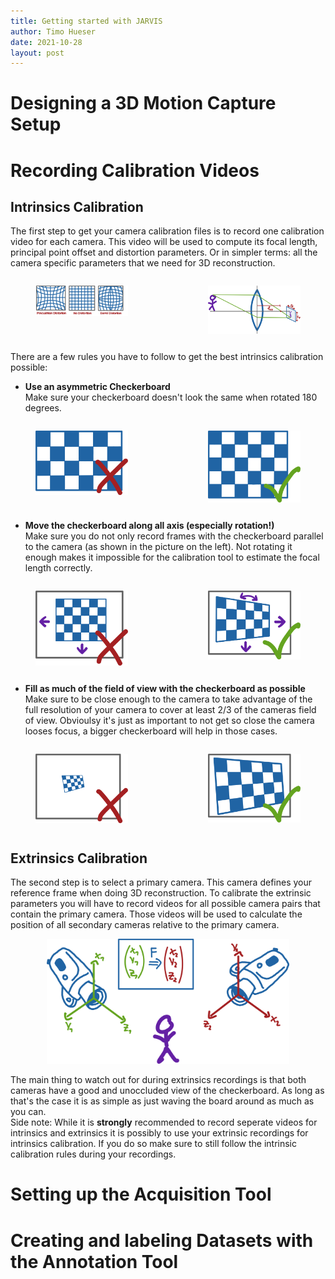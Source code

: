 ```yaml
---
title: Getting started with JARVIS
author: Timo Hueser
date: 2021-10-28
layout: post
---
```


# Designing a 3D Motion Capture Setup

# Recording Calibration Videos

## Intrinsics Calibration

The first step to get your camera calibration files is to record one calibration video for each camera. This video will be used to compute its focal length, principal point offset and distortion
parameters. Or in simpler terms: all the camera specific parameters that we need for 3D reconstruction.

<figure class="half" style="display:flex">
<p float="left">
    <img width="35%" align="left" src="docs/assets/distortion_types.png">
    <img width="35%" align="right" src="docs/assets/camera_model.png">
</p>
</figure>

There are a few rules you have to follow to get the best intrinsics calibration possible:

- **Use an asymmetric Checkerboard**\
  Make sure your checkerboard doesn't look the same when rotated 180 degrees.

<figure class="half" style="display:flex">
<p float="left">
    <img width="35%" align="left" src="docs/assets/Checkerboard_shape_wrong.png">
    <img width="35%" align="right" src="docs/assets/Checkerboard_shape_correct.png">
</p>
</figure>

- **Move the checkerboard along all axis (especially rotation!)**\
  Make sure you do not only record frames with the checkerboard parallel to the camera (as shown in the picture on the left). Not rotating it enough makes it impossible for the calibration tool
  to estimate the focal length correctly.

<figure class="half" style="display:flex">
<p float="left">
    <img width="35%" align="left" src="docs/assets/Checkerboard_move_wrong.png">
    <img width="35%" align="right" src="docs/assets/Checkerboard_move_correct.png">
</p>
</figure>

- **Fill as much of the field of view with the checkerboard as possible**
  Make sure to be close enough to the camera to take advantage of the full resolution of your camera to cover at least 2/3
  of the cameras field of view. Obvioulsy it's just as important to not get so close the camera looses focus, a bigger checkerboard will help in those cases.

<figure class="half" style="display:flex">
<p float="left">
    <img width="35%" align="left" src="docs/assets/Checkerboard_distance_wrong.png">
    <img width="35%" align="right" src="docs/assets/Checkerboard_distance_correct.png">
</p>
</figure>

## Extrinsics Calibration
The second step is to select a primary camera. This camera defines your reference frame when doing 3D reconstruction. To calibrate the extrinsic parameters you will have to record videos for all possible camera pairs that contain the primary camera. Those videos will be used to calculate the position of all secondary cameras relative to the primary camera.

<center>
  <img src="docs/assets/extrinsics.png" height="200">
</center>

The main thing to watch out for during extrinsics recordings is that both cameras have a good and unoccluded view of the checkerboard. As long as that's the case it is as simple as just waving the
board around as much as you can.\
Side note: While it is **strongly** recommended to record seperate videos for intrinsics and extrinsics it is possibly to use your extrinsic recordings for intrinsics calibration.
If you do so make sure to still follow the intrinsic calibration rules during your recordings.

# Setting up the Acquisition Tool

# Creating and labeling Datasets with the Annotation Tool
